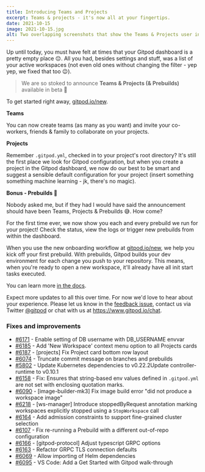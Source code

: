 ```yaml
---
title: Introducing Teams and Projects
excerpt: Teams & projects - it's now all at your fingertips.
date: 2021-10-15
image: 2021-10-15.jpg
alt: Two overlapping screenshots that show the Teams & Projects user interface
---
```


<script>
  import Contributors from "$lib/components/changelog/contributors.svelte";
</script>

Up until today, you must have felt at times that your Gitpod dashboard is a pretty empty place 😔. All you had, besides settings and stuff, was a list of your active workspaces (not even old ones without changing the filter - yep yep, we fixed that too 😉).

> We are so stoked to announce **Teams & Projects (& Prebuilds)** available in beta 🎉

To get started right away, [gitpod.io/new](https://gitpod.io/new).

**Teams**

You can now create teams (as many as you want) and invite your co-workers, friends & family to collaborate on your projects.

**Projects**

Remember `.gitpod.yml`, checked in to your project's root directory? It's still the first place we look for Gitpod configuration, but when you create a project in the Gitpod dashboard, we now do our best to be smart and suggest a sensible default configuration for your project (insert something something machine learning - jk, there's no magic).

**Bonus - Prebuilds 🤩**

Nobody asked me, but if they had I would have said the announcement should have been Teams, Projects & Prebuilds 😅. How come?

For the first time ever, we now show you each and every prebuild we run for your project! Check the status, view the logs or trigger new prebuilds from within the dashboard.

When you use the new onboarding workflow at [gitpod.io/new](https://gitpod.io/new), we help you kick off your first prebuild. With prebuilds, Gitpod builds your dev environment for each change you push to your repository. This means, when you're ready to open a new workspace, it'll already have all init start tasks executed.

You can learn more [in the docs](/docs/configure).

Expect more updates to all this over time. For now we'd love to hear about your experience. Please let us know in the [feedback issue](https://github.com/gitpod-io/gitpod/issues/5095), contact us via Twitter [@gitpod](https://twitter.com/gitpod) or chat with us at https://www.gitpod.io/chat.

<p><Contributors usernames="AlexTugarev,gtsiolis,jankeromnes,svenefftinge" /></p>

### Fixes and improvements

- [#6171](https://github.com/gitpod-io/gitpod/pull/6171) - Enable setting of DB username with DB_USERNAME envvar <Contributors usernames="AlexTugarev,JanKoehnlein,MrSimonEmms" />
- [#6185](https://github.com/gitpod-io/gitpod/pull/6185) - Add 'New Workspace' context menu option to all Projects cards <Contributors usernames="gtsiolis,jankeromnes" />
- [#6187](https://github.com/gitpod-io/gitpod/pull/6187) - [projects] Fix Project card bottom row layout <Contributors usernames="gtsiolis,jankeromnes" />
- [#6074](https://github.com/gitpod-io/gitpod/pull/6074) - Truncate commit message on branches and prebuilds <Contributors usernames="geropl,gtsiolis" />
- [#5802](https://github.com/gitpod-io/gitpod/pull/5802) - Update Kubernetes dependencies to v0.22.2Update controller-runtime to v0.10.1 <Contributors usernames="akosyakov,aledbf,csweichel,geropl,jankeromnes" />
- [#6158](https://github.com/gitpod-io/gitpod/pull/6158) - Fix: Ensures that string-based env values defined in `.gitpod.yml` are not set with enclosing quotation marks. <Contributors usernames="akosyakov,iQQBot,loujaybee" />
- [#6090](https://github.com/gitpod-io/gitpod/pull/6090) - [image-builder-mk3] Fix image build error "did not produce a workspace image" <Contributors usernames="aledbf,csweichel" />
- [#6218](https://github.com/gitpod-io/gitpod/pull/6218) - [ws-manager] Introduce stoppedByRequest annotation marking workspaces explicitly stopped using a `StopWorkspace` call <Contributors usernames="aledbf,csweichel" />
- [#6164](https://github.com/gitpod-io/gitpod/pull/6164) - Add admission constraints to support fine-grained cluster selection <Contributors usernames="aledbf,csweichel,geropl,meysholdt,princerachit" />
- [#6107](https://github.com/gitpod-io/gitpod/pull/6107) - Fix re-running a Prebuild with a different out-of-repo configuration <Contributors usernames="AlexTugarev,jankeromnes" />
- [#6166](https://github.com/gitpod-io/gitpod/pull/6166) - [gitpod-protocol] Adjust typescript GRPC options <Contributors usernames="JanKoehnlein,aledbf,csweichel,geropl,laushinka" />
- [#6163](https://github.com/gitpod-io/gitpod/pull/6163) - Refactor GRPC TLS connection defaults <Contributors usernames="aledbf,csweichel" />
- [#6069](https://github.com/gitpod-io/gitpod/pull/6069) - Allow importing of Helm dependencies <Contributors usernames="MrSimonEmms,aledbf,corneliusludmann,csweichel,geropl" />
- [#6095](https://github.com/gitpod-io/gitpod/pull/6095) - VS Code: Add a Get Started with Gitpod walk-through <Contributors usernames="akosyakov,corneliusludmann,loujaybee,mikenikles" />

